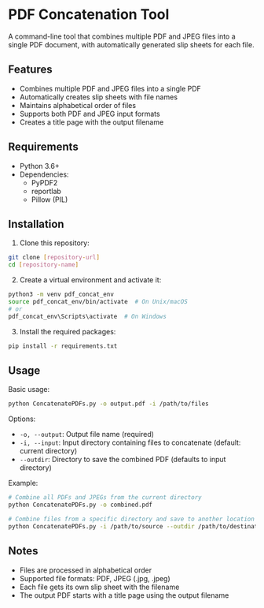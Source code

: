 # PDF Concatenation Tool

A command-line tool that combines multiple PDF and JPEG files into a single PDF document, with automatically generated slip sheets for each file.

## Features

- Combines multiple PDF and JPEG files into a single PDF
- Automatically creates slip sheets with file names
- Maintains alphabetical order of files
- Supports both PDF and JPEG input formats
- Creates a title page with the output filename

## Requirements

- Python 3.6+
- Dependencies:
  - PyPDF2
  - reportlab
  - Pillow (PIL)

## Installation

1. Clone this repository:
```bash
git clone [repository-url]
cd [repository-name]
```

2. Create a virtual environment and activate it:
```bash
python3 -m venv pdf_concat_env
source pdf_concat_env/bin/activate  # On Unix/macOS
# or
pdf_concat_env\Scripts\activate  # On Windows
```

3. Install the required packages:
```bash
pip install -r requirements.txt
```

## Usage

Basic usage:
```bash
python ConcatenatePDFs.py -o output.pdf -i /path/to/files
```

Options:
- `-o, --output`: Output file name (required)
- `-i, --input`: Input directory containing files to concatenate (default: current directory)
- `--outdir`: Directory to save the combined PDF (defaults to input directory)

Example:
```bash
# Combine all PDFs and JPEGs from the current directory
python ConcatenatePDFs.py -o combined.pdf

# Combine files from a specific directory and save to another location
python ConcatenatePDFs.py -i /path/to/source --outdir /path/to/destination -o combined.pdf
```

## Notes

- Files are processed in alphabetical order
- Supported file formats: PDF, JPEG (.jpg, .jpeg)
- Each file gets its own slip sheet with the filename
- The output PDF starts with a title page using the output filename 